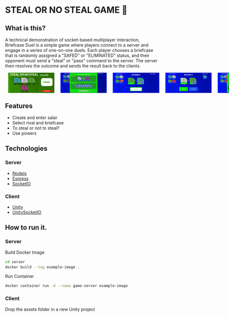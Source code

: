 # STEAL OR NO STEAL GAME 💼
## What is this?

A technical demonstration of socket-based multiplayer interaction, Briefcase Duel is a simple game where players connect to a server and engage in a series of one-on-one duels. Each player chooses a briefcase that is randomly assigned a "SAFED" or "ELIMINATED" status, and their opponent must send a "steal" or "pass" command to the server. The server then resolves the outcome and sends the result back to the clients.
    <div style="display: flex; flex-wrap: nowrap;">
      <img src="docs/2.png" width="30%" style="margin: 0 10px;">
      <img src="docs/3.png" width="30%" style="margin: 0 10px;">
      <img src="docs/4.png" width="30%" style="margin: 0 10px;">
      <img src="docs/5.png" width="30%" style="margin: 0 10px;">
      <img src="docs/6.png" width="30%" style="margin: 0 10px;">
    </div>
## Features
* Create and enter salar
* Select rival and briefcase
* To steal or not to steal?
* Use powers 

## Technologies
### Server
* [Nodejs](https://nodejs.org/en) 
* [Express](https://expressjs.com/)
* [SocketIO](https://socket.io/)
### Client
* [Unity](https://unity.com/es)
* [UnitySocketIO](https://github.com/itisnajim/SocketIOUnity)

## How to run it.
### Server
Build Docker Image 
```bash
cd server
docker build --tag example-image .
```
Run Container
```bash
docker container run -d --name game-server example-image
```
### Client
Drop the assets folder in a new Unity project
